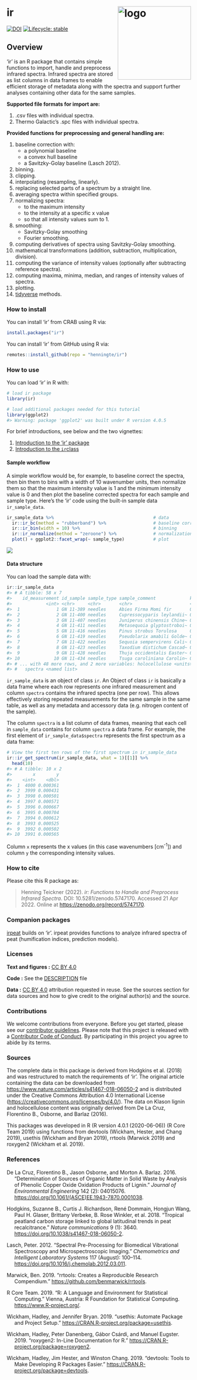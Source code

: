 
<!-- README.md is generated from README.Rmd. Please edit that file -->

# ir <img src='man/figures/logo-hex.png' align="right" height="139" alt="logo" style="float:right; height:200px;" />

<!-- badges: start -->

[![DOI](https://zenodo.org/badge/234117897.svg)](https://zenodo.org/badge/latestdoi/234117897)
[![Lifecycle:
stable](https://img.shields.io/badge/lifecycle-stable-brightgreen.svg)](https://lifecycle.r-lib.org/articles/stages.html#stable)
<!-- badges: end -->

## Overview

‘ir’ is an R package that contains simple functions to import, handle
and preprocess infrared spectra. Infrared spectra are stored as list
columns in data frames to enable efficient storage of metadata along
with the spectra and support further analyses containing other data for
the same samples.

**Supported file formats for import are:**

1.  .csv files with individual spectra.
2.  Thermo Galactic’s .spc files with individual spectra.

**Provided functions for preprocessing and general handling are:**

1.  baseline correction with:
      - a polynomial baseline
      - a convex hull baseline
      - a Savitzky-Golay baseline (Lasch 2012).
2.  binning.
3.  clipping.
4.  interpolating (resampling, linearly).
5.  replacing selected parts of a spectrum by a straight line.
6.  averaging spectra within specified groups.
7.  normalizing spectra:
      - to the maximum intensity
      - to the intensity at a specific x value
      - so that all intensity values sum to 1.
8.  smoothing:
      - Savitzky-Golay smoothing
      - Fourier smoothing.
9.  computing derivatives of spectra using Savitzky-Golay smoothing.
10. mathematical transformations (addition, subtraction, multiplication,
    division).
11. computing the variance of intensity values (optionally after
    subtracting reference spectra).
12. computing maxima, minima, median, and ranges of intensity values of
    spectra.
13. plotting.
14. [tidyverse](https://www.tidyverse.org/) methods.

### How to install

You can install ‘ir’ from CRAB using R via:

``` r
install.packages("ir")
```

You can install ‘ir’ from GitHub using R via:

``` r
remotes::install_github(repo = "henningte/ir")
```

### How to use

You can load ‘ir’ in R with:

``` r
# load ir package
library(ir)

# load additional packages needed for this tutorial
library(ggplot2)
#> Warning: package 'ggplot2' was built under R version 4.0.5
```

For brief introductions, see below and the two vignettes:

1.  [Introduction to the ‘ir’ package](vignettes/ir-introduction.Rmd)
2.  [Introduction to the `ir`class](vignettes/ir-class.Rmd)

#### Sample workflow

A simple workflow would be, for example, to baseline correct the
spectra, then bin them to bins with a width of 10 wavenumber units, then
normalize them so that the maximum intensity value is 1 and the minimum
intensity value is 0 and then plot the baseline corrected spectra for
each sample and sample type. Here’s the ‘ir’ code using the built-in
sample data `ir_sample_data`.

``` r
ir_sample_data %>%                                      # data
  ir::ir_bc(method = "rubberband") %>%                  # baseline correction
  ir::ir_bin(width = 10) %>%                            # binning
  ir::ir_normalize(method = "zeroone") %>%              # normalization
  plot() + ggplot2::facet_wrap(~ sample_type)           # plot
```

![](man/figures/README-sample_data_workflow-1.png)<!-- -->

#### Data structure

You can load the sample data with:

``` r
ir::ir_sample_data
#> # A tibble: 58 x 7
#>    id_measurement id_sample sample_type sample_comment             klason_lignin
#>             <int> <chr>     <chr>       <chr>                      <units>      
#>  1              1 GN 11-389 needles     Abies Firma Momi fir       0.359944     
#>  2              2 GN 11-400 needles     Cupressocyparis leylandii~ 0.339405     
#>  3              3 GN 11-407 needles     Juniperus chinensis Chine~ 0.267552     
#>  4              4 GN 11-411 needles     Metasequoia glyptostroboi~ 0.350016     
#>  5              5 GN 11-416 needles     Pinus strobus Torulosa     0.331100     
#>  6              6 GN 11-419 needles     Pseudolarix amabili Golde~ 0.279360     
#>  7              7 GN 11-422 needles     Sequoia sempervirens Cali~ 0.329672     
#>  8              8 GN 11-423 needles     Taxodium distichum Cascad~ 0.356950     
#>  9              9 GN 11-428 needles     Thuja occidentalis Easter~ 0.369360     
#> 10             10 GN 11-434 needles     Tsuga caroliniana Carolin~ 0.289050     
#> # ... with 48 more rows, and 2 more variables: holocellulose <units>,
#> #   spectra <named list>
```

`ir_sample_data` is an object of class `ir`. An Object of class `ir` is
basically a data frame where each row represents one infrared
measurement and column `spectra` contains the infrared spectra (one per
row). This allows effectively storing repeated measurements for the same
sample in the same table, as well as any metadata and accessory data
(e.g. nitrogen content of the sample).

The column `spectra` is a list column of data frames, meaning that each
cell in `sample_data` contains for column `spectra` a data frame. For
example, the first element of `ir_sample_data$spectra` represents the
first spectrum as a data frame:

``` r
# View the first ten rows of the first spectrum in ir_sample_data
ir::ir_get_spectrum(ir_sample_data, what = 1)[[1]] %>% 
  head(10)
#> # A tibble: 10 x 2
#>        x        y
#>    <int>    <dbl>
#>  1  4000 0.000361
#>  2  3999 0.000431
#>  3  3998 0.000501
#>  4  3997 0.000571
#>  5  3996 0.000667
#>  6  3995 0.000704
#>  7  3994 0.000612
#>  8  3993 0.000525
#>  9  3992 0.000502
#> 10  3991 0.000565
```

Column `x` represents the x values (in this case wavenumbers
\[cm<sup>-1</sup>\]) and column `y` the corresponding intensity values.

### How to cite

Please cite this R package as:

> Henning Teickner (2022). *ir: Functions to Handle and Preprocess
> Infrared Spectra*. DOI: 10.5281/zenodo.5747170. Accessed 21 Apr 2022.
> Online at <https://zenodo.org/record/5747170>.

### Companion packages

[irpeat](https://github.com/henningte/irpeat/) builds on ‘ir’. irpeat
provides functions to analyze infrared spectra of peat (humification
indices, prediction models).

### Licenses

**Text and figures :** [CC
BY 4.0](https://creativecommons.org/licenses/by/4.0/)

**Code :** See the [DESCRIPTION](DESCRIPTION) file

**Data :** [CC BY 4.0](https://creativecommons.org/licenses/by/4.0/)
attribution requested in reuse. See the sources section for data sources
and how to give credit to the original author(s) and the source.

### Contributions

We welcome contributions from everyone. Before you get started, please
see our [contributor guidelines](CONTRIBUTING.md). Please note that this
project is released with a [Contributor Code of Conduct](CONDUCT.md). By
participating in this project you agree to abide by its terms.

### Sources

The complete data in this package is derived from Hodgkins et al. (2018)
and was restructured to match the requirements of ‘ir’. The original
article containing the data can be downloaded from
<https://www.nature.com/articles/s41467-018-06050-2> and is distributed
under the Creative Commons Attribution 4.0 International License
(<https://creativecommons.org/licenses/by/4.0/>). The data on Klason
lignin and holocellulose content was originally derived from De La Cruz,
Florentino B., Osborne, and Barlaz (2016).

This packages was developed in R (R version 4.0.1 (2020-06-06)) (R Core
Team 2019) using functions from devtools (Wickham, Hester, and Chang
2019), usethis (Wickham and Bryan 2019), rrtools (Marwick 2019) and
roxygen2 (Wickham et al. 2019).

### References

<div id="refs" class="references hanging-indent">

<div id="ref-LaCruz.2016">

De La Cruz, Florentino B., Jason Osborne, and Morton A. Barlaz. 2016.
“Determination of Sources of Organic Matter in Solid Waste by Analysis
of Phenolic Copper Oxide Oxidation Products of Lignin.” *Journal of
Environmental Engineering* 142 (2): 04015076.
<https://doi.org/10.1061/(ASCE)EE.1943-7870.0001038>.

</div>

<div id="ref-Hodgkins.2018">

Hodgkins, Suzanne B., Curtis J. Richardson, René Dommain, Hongjun Wang,
Paul H. Glaser, Brittany Verbeke, B. Rose Winkler, et al. 2018.
“Tropical peatland carbon storage linked to global latitudinal trends
in peat recalcitrance.” *Nature communications* 9 (1): 3640.
<https://doi.org/10.1038/s41467-018-06050-2>.

</div>

<div id="ref-Lasch.2012">

Lasch, Peter. 2012. “Spectral Pre-Processing for Biomedical Vibrational
Spectroscopy and Microspectroscopic Imaging.” *Chemometrics and
Intelligent Laboratory Systems* 117 (August): 100–114.
<https://doi.org/10.1016/j.chemolab.2012.03.011>.

</div>

<div id="ref-Marwick.2019">

Marwick, Ben. 2019. “rrtools: Creates a Reproducible Research
Compendium.” <https://github.com/benmarwick/rrtools>.

</div>

<div id="ref-RCoreTeam.2019">

R Core Team. 2019. “R: A Language and Environment for Statistical
Computing.” Vienna, Austria: R Foundation for Statistical Computing.
<https://www.R-project.org/>.

</div>

<div id="ref-Wickham.2019b">

Wickham, Hadley, and Jennifer Bryan. 2019. “usethis: Automate Package
and Project Setup.” <https://CRAN.R-project.org/package=usethis>.

</div>

<div id="ref-Wickham.2019c">

Wickham, Hadley, Peter Danenberg, Gábor Csárdi, and Manuel Eugster.
2019. “roxygen2: In-Line Documentation for R.”
<https://CRAN.R-project.org/package=roxygen2>.

</div>

<div id="ref-Wickham.2019">

Wickham, Hadley, Jim Hester, and Winston Chang. 2019. “devtools: Tools
to Make Developing R Packages Easier.”
<https://CRAN.R-project.org/package=devtools>.

</div>

</div>
